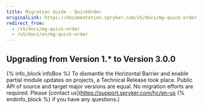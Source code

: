 ```yaml
---
title: Migration Guide - QuickOrder
originalLink: https://documentation.spryker.com/v5/docs/mg-quick-order
redirect_from:
  - /v5/docs/mg-quick-order
  - /v5/docs/en/mg-quick-order
---
```


## Upgrading from Version 1.* to Version 3.0.0

{% info_block infoBox %}
To dismantle the Horizontal Barrier and enable partial module updates on projects, a Technical Release took place. Public API of source and target major versions are equal. No migration efforts are required. Please [contact us](https://support.spryker.com/hc/en-us
{% endinfo_block %} if you have any questions.)
